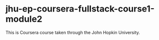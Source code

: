# jhu-ep-coursera-fullstack-course1-module2
This is Coursera course taken through the John Hopkin University.
